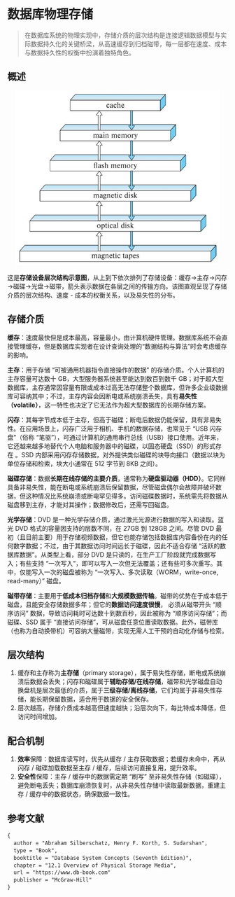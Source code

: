 # 数据库物理存储

> 在数据库系统的物理实现中，存储介质的层次结构是连接逻辑数据模型与实际数据持久化的关键桥梁，从高速缓存到归档磁带，每一层都在速度、成本与数据持久性的权衡中扮演着独特角色。

## 概述

<div align="center">
  <img src="assets/storage hierarchy.jpeg" height="400">
</div>

这是**存储设备层次结构示意图**，从上到下依次排列了存储设备：缓存→主存→闪存→磁碟→光盘→磁带，箭头表示数据在各层之间的传输方向。该图直观呈现了存储介质的层次结构、速度 - 成本的权衡关系，以及易失性的分布。

## 存储介质

**缓存**：速度最快但是成本最高，容量最小，由计算机硬件管理。数据库系统不会直接管理缓存，但是数据库实现者在设计查询处理的“数据结构与算法”时会考虑缓存的影响。

**主存**：用于存储 “可被通用机器指令直接操作的数据” 的存储介质。个人计算机的主存容量可达数十 GB，大型服务器系统甚至能达到数百到数千 GB；对于超大型数据库，主存通常因容量有限或成本过高无法存储整个数据库，但许多企业级数据库可容纳其中；不过，主存内容会因断电或系统崩溃丢失，具有**易失性（volatile）**，这一特性也决定了它无法作为超大型数据库的长期存储方案。

**闪存**：其每字节成本低于主存，但高于磁碟；断电后数据仍能保留，具有非易失性。在应用场景上，闪存广泛用于相机、手机的数据存储，也常见于 “USB 闪存盘”（俗称 “笔驱”），可通过计算机的通用串行总线（USB）接口使用。近年来，它还越来越多地替代个人电脑和服务器中的磁碟，以固态硬盘（SSD）的形式存在 。SSD 内部采用闪存存储数据，对外提供类似磁碟的块导向接口（数据以块为单位存储和检索，块大小通常在 512 字节到 8KB 之间）。

**磁碟存储**：数据**长期在线存储的主要介质**，通常称为**硬盘驱动器（HDD）**。它同样具备非易失性，能在断电或系统崩溃后保留数据，尽管磁盘偶尔会故障并破坏数据，但这种情况比系统崩溃或断电罕见得多。访问磁碟数据时，系统需先将数据从磁盘移到主存，才能对其操作；数据修改后，还需写回磁盘。

**光学存储**：DVD 是一种光学存储介质，通过激光光源进行数据的写入和读取。蓝光 DVD 格式的容量因支持的层数不同，在 27GB 到 128GB 之间。尽管 DVD 最初（且目前主要）用于存储视频数据，但它也能存储包括数据库内容备份在内的任何数字数据；不过，由于其数据访问时间远长于磁碟，因此不适合存储 “活跃的数据库数据”。从类型上看，部分 DVD 是只读的，在生产工厂阶段就完成数据写入；有些支持 “一次写入”，即可以写入一次但无法覆盖；还有些可多次重写。其中，仅能写入一次的磁盘被称为 “一次写入、多次读取（WORM，write-once, read-many）” 磁盘。

**磁带存储**：主要用于**低成本归档存储**和**大规模数据传输**。磁带的优势在于成本低于磁盘，且能安全存储数据多年；但它的**数据访问速度很慢**， 必须从磁带开头 “顺序访问” 数据，导致访问耗时可达数十到数百秒，因此被称为 “顺序访问存储”；而磁碟、SSD 属于 “直接访问存储”，可从磁盘任意位置读取数据。此外，磁带库（也称为自动换带机）可容纳大量磁带，实现无需人工干预的自动化存储与检索。

## 层次结构

1. 缓存和主存称为**主存储**（primary storage），属于易失性存储，断电或系统崩溃后数据会丢失；闪存和磁碟属于**辅助存储/在线存储**，磁带和光学磁盘自动换盘机是层次最低的介质，属于**三级存储/离线存储**，它们均属于非易失性存储，能长期保留数据，适合用于数据的安全保存。
2. 层次越高，存储介质成本越高但速度越快；沿层次向下，每比特成本降低，但访问时间增加。

## 配合机制

1. **效率**保障：数据库读写时，优先从缓存 / 主存获取数据；若缓存未命中，再从闪存 / 磁碟加载数据至主存 / 缓存，后续访问直接复用，提升效率。
2. **安全性**保障：主存 / 缓存中的数据需定期 “刷写” 至非易失性存储（如磁碟），避免断电丢失；数据库崩溃恢复时，从非易失性存储中读取最新数据，重建主存 / 缓存中的数据状态，确保数据一致性。

## 参考文献

```tex
{
  author = "Abraham Silberschatz, Henry F. Korth, S. Sudarshan",
  type = "Book",
  booktitle = "Database System Concepts (Seventh Edition)",
  chapter = "12.1 Overview of Physical Storage Media", 
  url = "https://www.db-book.com"
  publisher = "McGraw-Hill"
}
```

